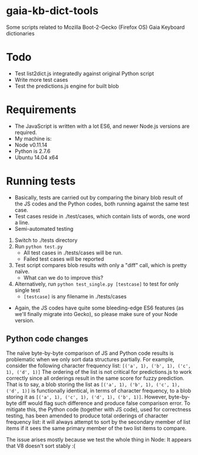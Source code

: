 gaia-kb-dict-tools
==================

Some scripts related to Mozilla Boot-2-Gecko (Firefox OS) Gaia Keyboard dictionaries

# Todo
* Test list2dict.js integratedly against original Python script
 * Write more test cases
* Test the predictions.js engine for built blob

# Requirements
* The JavaScript is written with a lot ES6, and newer Node.js versions are required.
* My machine is:
 * Node v0.11.14
 * Python is 2.7.6
 * Ubuntu 14.04 x64

# Running tests
* Basically, tests are carried out by comparing the binary blob result of the JS codes and 
  the Python codes, both running against the same test case.
* Test cases reside in ./test/cases, which contain lists of words, one word a line.
* Semi-automated testing
 1. Switch to ./tests directory
 2. Run `python test.py`
     * All test cases in ./tests/cases will be run.
     * Failed test cases will be reported
 3. Test script compares blob results with only a "diff" call, which is pretty naïve.
     * What can we do to improve this?
 4. Alternatively, run `python test_single.py [testcase]` to test for only single test
     * `[testcase]` is any filename in ./tests/cases
* Again, the JS codes have quite some bleeding-edge ES6 features (as we'll finally migrate
  into Gecko), so please make sure of your Node version.

## Python code changes
The naïve byte-by-byte comparison of JS and Python code results is problematic when we
only sort data structures partially. For example, consider the following
character frequency list:
`[('a', 1), ('b', 1), ('c', 1), ('d', 1)]`
The ordering of the list is not critical for predictions.js to work correctly
since all orderings result in the same score for fuzzy prediction. That is to say, a blob
storing the list as `[('a', 1), ('b', 1), ('c', 1), ('d', 1)]` is functionally
identical, in terms of character frequency, to a blob storing it as
`[('a', 1), ('c', 1), ('d', 1), ('b', 1)]`. However, byte-by-byte diff would flag such
difference and produce false comparison error. To mitigate this, the Python code
(together with JS code), used for correctness testing, has been amended to produce
total orderings of character frequency list: it will always attempt to sort by
the secondary member of list items if it sees the same primary member of the two
list items to compare.

The issue arises mostly because we test the whole thing in Node: It appears that
V8 doesn't sort stably :(